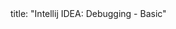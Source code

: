 <frontmatter>
title: "Intellij IDEA: Debugging - Basic"
</frontmatter>

<include src="unit-inPage-asFlat.md" boilerplate />